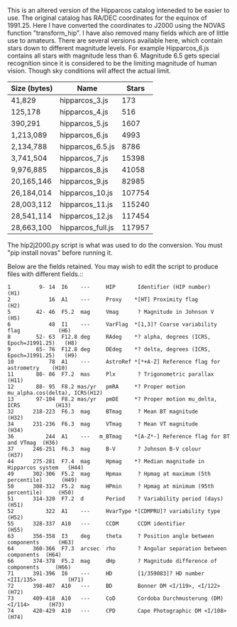 This is an altered version of the Hipparcos catalog inteneded to be easier to use.  The original catalog has RA/DEC coordinates
for the equinox of 1991.25.  Here I have converted the coordinates to J2000 using the NOVAS function "transform_hip".  I have
also removed many fields which are of little use to amateurs.  There are several versions available here, which contain
stars down to different magnitude levels.  For example Hipparcos_6.js contains all stars with magnitude less than 6.  Magnitude
6.5 gets special recognition since it is considered to be the limiting magnitude of human vision.  Though sky conditions
will affect the actual limit.

|Size (bytes)|Name|Stars|
|----|----|-----|
|    41,829 |hipparcos_3.js    |173   |
|   125,178 |hipparcos_4.js    |516   |
|   390,291 |hipparcos_5.js    |1607  |
| 1,213,089 |hipparcos_6.js    |4993  |
| 2,134,788 |hipparcos_6.5.js  |8786  |
| 3,741,504 |hipparcos_7.js    |15398 |
| 9,976,885 |hipparcos_8.js    |41058 |
|20,165,146 |hipparcos_9.js    |82985 |
|26,184,014 |hipparcos_10.js   |107754|
|28,003,112 |hipparcos_11.js   |115240|
|28,541,114 |hipparcos_12.js   |117454|
|28,663,100 |hipparcos_full.js |117957|


The hip2j2000.py script is what was used to do the conversion.  You must "pip install novas" before running it.

Below are the fields retained.  You may wish to edit the script to produce files with different fields.::

    1         9- 14  I6    ---     HIP       Identifier (HIP number)                   (H1)
    2            16  A1    ---     Proxy    *[HT] Proximity flag                       (H2)
    5        42- 46  F5.2  mag     Vmag      ? Magnitude in Johnson V                  (H5)
    6            48  I1    ---     VarFlag  *[1,3]? Coarse variability flag            (H6)
    8        52- 63  F12.8 deg     RAdeg    *? alpha, degrees (ICRS, Epoch=J1991.25)   (H8)
    9        65- 76  F12.8 deg     DEdeg    *? delta, degrees (ICRS, Epoch=J1991.25)   (H9)
    10           78  A1    ---     AstroRef *[*+A-Z] Reference flag for astrometry    (H10)
    11       80- 86  F7.2  mas     Plx       ? Trigonometric parallax                 (H11)
    12       88- 95  F8.2 mas/yr   pmRA     *? Proper motion mu_alpha.cos(delta), ICRS(H12)
    13       97-104  F8.2 mas/yr   pmDE     *? Proper motion mu_delta, ICRS           (H13)
    32      218-223  F6.3  mag     BTmag     ? Mean BT magnitude                      (H32)
    34      231-236  F6.3  mag     VTmag     ? Mean VT magnitude                      (H34)
    36          244  A1    ---   m_BTmag    *[A-Z*-] Reference flag for BT and VTmag  (H36)
    37      246-251  F6.3  mag     B-V       ? Johnson B-V colour                     (H37)
    44      275-281  F7.4  mag     Hpmag    *? Median magnitude in Hipparcos system   (H44)
    49      302-306  F5.2  mag     Hpmax     ? Hpmag at maximum (5th percentile)      (H49)
    50      308-312  F5.2  mag     HPmin     ? Hpmag at minimum (95th percentile)     (H50)
    51      314-320  F7.2  d       Period    ? Variability period (days)              (H51)
    52          322  A1    ---     HvarType *[CDMPRU]? variability type               (H52)
    55      328-337  A10   ---     CCDM      CCDM identifier                          (H55)
    63      356-358  I3    deg     theta     ? Position angle between components      (H63)
    64      360-366  F7.3  arcsec  rho       ? Angular separation between components  (H64)
    66      374-378  F5.2  mag     dHp       ? Magnitude difference of components     (H66)
    71      391-396  I6    ---     HD        [1/359083]? HD number <III/135>          (H71)
    72      398-407  A10   ---     BD        Bonner DM <I/119>, <I/122>               (H72)
    73      409-418  A10   ---     CoD       Cordoba Durchmusterung (DM) <I/114>      (H73)
    74      420-429  A10   ---     CPD       Cape Photographic DM <I/108>             (H74)
